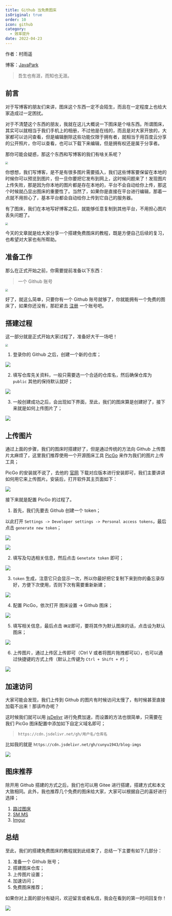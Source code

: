 ```yaml
---
title: Github 当免费图床
isOriginal: true
order: 10
icon: github
category:
  - 效率提升
date: 2022-04-23
---
```


作者：村雨遥

博客：[JavaPark](https://cunyu1943.github.io/JavaPark)

> 吾生也有涯，而知也无涯。

## 前言

对于写博客的朋友们来讲，图床这个东西一定不会陌生，而且在一定程度上也给大家造成过一定困扰。

对于不清楚这个东西的朋友，我就在这儿大概说一下图床是个啥东西。所谓图床，其实可以就相当于我们手机上的相册，不过他是在线的，而且是对大家开放的，大家都可以访问查看，但是编辑删除这些功能仅限于拥有者，就相当于用百度云分享的公开照片，你可以查看，也可以下载下来编辑，但是拥有权还是属于分享者。

那你可能会疑惑，那这个东西和写博客的我们有啥关系呢？

<img src="http://ww2.sinaimg.cn/bmiddle/ceeb653ejw1faa8rtzdq1j20k00k0jvh.jpg" style="zoom: 50%;" />

你想想，我们写博客，是不是有很多图片需要插入，我们这些博客要保留在本地的时候你可以预览到图片，但一旦你要把它发布到网上，这时候问题来了！发现图片上传失败，那是因为你本地的图片都是存在本地的，平台不会自动给你上传，那这个时候就凸显出图床的重要性了。当然了，如果你是直接在平台进行编辑，那着一点就不用担心了，基本平台都会自动给你上传到它自己的服务器。

有了图床，我们在本地写好博客之后，就能够任意复制到其他平台，不用担心图片丢失问题了。

<img src="http://ww2.sinaimg.cn/bmiddle/9150e4e5gy1g39su10f1dj209l0a3q30.jpg" style="zoom:50%;" />

今天的文章就是给大家分享一个搭建免费图床的教程，既是方便自己后续的复习，也希望对大家也有所帮助。

## 准备工作

那么在正式开始之前，你需要提前准备以下东西：

> 一个 Github 账号

<img src="http://ww2.sinaimg.cn/bmiddle/9150e4e5ly1g6zyr5dbqvj20cs0cudgc.jpg" style="zoom:50%;" />

好了，就这么简单，只要你有一个 Github 账号就够了，你就能拥有一个免费的图床了，如果你还没有，那赶紧去 [注册](https://github.com/cunyu1943) 一个账号吧。

## 搭建过程

这一部分就是正式开始大家过程了，准备好大干一场吧！

<img src="http://ww1.sinaimg.cn/bmiddle/006r3PQBjw1fabl4k0h27j309q09q3yk.jpg" style="zoom:50%;" />

1.  登录你的 Github 之后，创建一个新的仓库；

![](https://cdn.jsdelivr.net/gh/cunyu1943/image-hosting-for-blog/blog/image-createrepo.png)

2.  填写仓库先关资料，一般只需要选一个合适的仓库名，然后确保仓库为 `public` 其他的保持默认就好；

![](https://cdn.jsdelivr.net/gh/cunyu1943/image-hosting-for-blog/blog/image-20210126131523319.png)

3.  一般创建成功之后，会出现如下界面，至此，我们的图床算是创建好了，接下来就是如何上传图片了；

![](https://cdn.jsdelivr.net/gh/cunyu1943/image-hosting-for-blog/blog/image-successimg.png)

## 上传图片

通过上面的步骤，我们的图床时搭建好了，但是通过传统的方法向 Github 上传图片太麻烦了，这里我们推荐使用一个开源图床工具 [PicGo](https://molunerfinn.com/PicGo/) 来作为我们的图片上传工具；

PicGo 的安装就不说了，去他的 [官网](https://molunerfinn.com/PicGo/) 下载对应版本进行安装即可，我们主要讲讲如何用它来上传图片。安装后，打开软件其主页面如下：

![](https://cdn.jsdelivr.net/gh/cunyu1943/image-hosting-for-blog/blog/image-picgo.png)

接下来就是配置 PicGo 的过程了。

1.  首先，我们先要去 Github 创建一个 token；

以此打开 `Settings -> Developer settings -> Personal access tokens`，最后点击 `generate new token`；

![](https://cdn.jsdelivr.net/gh/cunyu1943/image-hosting-for-blog/blog/image-20210126133151041.png)

![](https://cdn.jsdelivr.net/gh/cunyu1943/image-hosting-for-blog/blog/image-20210126133303931.png)

2.  填写及勾选相关信息，然后点击 `Genetate token` 即可；

![](https://cdn.jsdelivr.net/gh/cunyu1943/image-hosting-for-blog/blog/access.png)

3.  `token` 生成，注意它只会显示一次，所以你最好把它复制下来到你的备忘录存好，方便下次使用，否则下次有需要重新新建；

![](https://cdn.jsdelivr.net/gh/cunyu1943/image-hosting-for-blog/blog/image-20210126134143580.png)

4.  配置 PicGo，依次打开 图床设置 -> Github 图床；

![](https://cdn.jsdelivr.net/gh/cunyu1943/image-hosting-for-blog/blog/image-20210126134655906.png)

5.  填写相关信息，最后点击 `确定`即可，要将其作为默认图床的话，点击设为默认图床；

![](https://cdn.jsdelivr.net/gh/cunyu1943/image-hosting-for-blog/blog/image-20210126135110934.png)

6.  上传图片，通过上传区上传即可（Ctrl V 或者将图片拖拽都可以），也可以通过快捷键的方式上传（默认上传键为 `Ctrl + Shift + P`）；

![](https://cdn.jsdelivr.net/gh/cunyu1943/image-hosting-for-blog/blog/image-20210126135321015.png)

## 加速访问

大家可能会发现，我们上传到 Github 的图片有时候访问太慢了，有时候甚至直接加载不出来！那该咋办呢？

这时候我们就可以用 [jsDelivr](https://www.jsdelivr.com/) 进行免费加速，而设置的方法也很简单，只需要在我们 PicGo 图床配置中添加如下自定义域名即可；

> `https://cdn.jsdelivr.net/gh/用户名/仓库名`

比如我的就是 `https://cdn.jsdelivr.net/gh/cunyu1943/blog-imgs`

![](https://cdn.jsdelivr.net/gh/cunyu1943/blog-imgs/image-jsdelivr.png)

## 图床推荐

除开用 Github 搭建的方式之后，我们也可以用 Gitee 进行搭建，搭建方式和本文大致相同。此外，我也推荐几个免费的图床给大家，大家可以根据自己的喜好进行选择；

1.  [路过图床](https://imgchr.com/)
2.  [SM.MS](https://sm.ms/)
3.  [Imgur](https://imgur.com/)

## 总结

至此，我们的搭建免费图床的教程就到此结束了，总结一下主要有如下几部分：

1.  准备一个 Github 账号；
2.  搭建图床仓库；
3.  上传图片设置；
4.  加速访问；
5.  免费图床推荐；

如果你对上面的部分有疑问，欢迎留言或者私信，我会在看到的第一时间回复你！

![](http://ww4.sinaimg.cn/bmiddle/6af89bc8gw1f8srz9343vj205i05ijr9.jpg)
